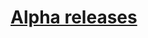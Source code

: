 # [Alpha releases](alphareleases)



<!--iframe width="560" height="315" src="https://www.youtube.com/embed/IojBxOQDFXw?rel=0&amp;controls=0&amp;showinfo=0" frameborder="0" allow="autoplay; encrypted-media" allowfullscreen></iframe-->
